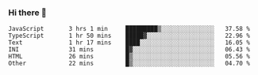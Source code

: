 ### Hi there 👋

<!--START_SECTION:waka-->

```text
JavaScript       3 hrs 1 min     █████████▒░░░░░░░░░░░░░░░   37.58 %
TypeScript       1 hr 50 mins    █████▓░░░░░░░░░░░░░░░░░░░   22.96 %
Text             1 hr 17 mins    ████░░░░░░░░░░░░░░░░░░░░░   16.05 %
INI              31 mins         █▓░░░░░░░░░░░░░░░░░░░░░░░   06.43 %
HTML             26 mins         █▒░░░░░░░░░░░░░░░░░░░░░░░   05.56 %
Other            22 mins         █▒░░░░░░░░░░░░░░░░░░░░░░░   04.70 %
```

<!--END_SECTION:waka-->

<!--
**arlenxuzj/arlenxuzj** is a ✨ _special_ ✨ repository because its `README.md` (this file) appears on your GitHub profile.

Here are some ideas to get you started:

- 🔭 I’m currently working on ...
- 🌱 I’m currently learning ...
- 👯 I’m looking to collaborate on ...
- 🤔 I’m looking for help with ...
- 💬 Ask me about ...
- 📫 How to reach me: ...
- 😄 Pronouns: ...
- ⚡ Fun fact: ...
-->
